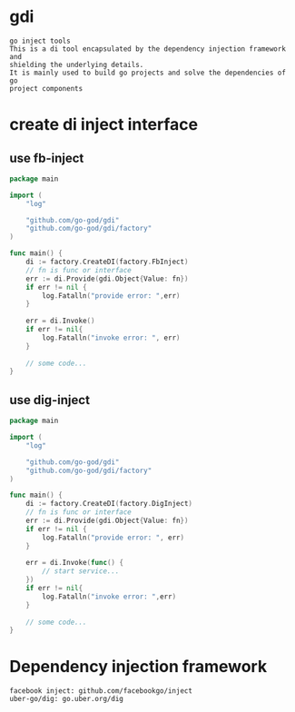 # gdi

    go inject tools
    This is a di tool encapsulated by the dependency injection framework and 
    shielding the underlying details. 
    It is mainly used to build go projects and solve the dependencies of go 
    project components

# create di inject interface

## use fb-inject
```go
package main

import (
	"log"

	"github.com/go-god/gdi"
	"github.com/go-god/gdi/factory"
)

func main() {
	di := factory.CreateDI(factory.FbInject)
	// fn is func or interface
	err := di.Provide(gdi.Object{Value: fn})
	if err != nil {
		log.Fatalln("provide error: ",err)
	}
	
	err = di.Invoke()
	if err != nil{
		log.Fatalln("invoke error: ", err)
    }
    
    // some code...
}

```
## use dig-inject
```go
package main

import (
	"log"

	"github.com/go-god/gdi"
	"github.com/go-god/gdi/factory"
)

func main() {
	di := factory.CreateDI(factory.DigInject)
	// fn is func or interface
	err := di.Provide(gdi.Object{Value: fn})
	if err != nil {
		log.Fatalln("provide error: ", err)
	}
	
	err = di.Invoke(func() {
		// start service...
    })
	if err != nil{
		log.Fatalln("invoke error: ",err)
    }
    
    // some code...
}

```

# Dependency injection framework

    facebook inject: github.com/facebookgo/inject
    uber-go/dig: go.uber.org/dig
